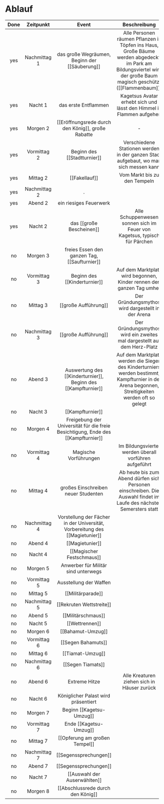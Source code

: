 # Ablauf
| Done |  Zeitpunkt   |                                      Event                                       |                                                                            Beschreibung                                                                            |
| :--: | :----------: | :------------------------------------------------------------------------------: | :----------------------------------------------------------------------------------------------------------------------------------------------------------------: |
| yes  | Nachmittag 1 |                  das große Wegräumen, Beginn der [[Säuberung]]                   | Alle Personen räumen Pflanzen in Töpfen ins Haus, Große Bäume werden abgedeckt, im Park am Bildungsviertel wird der große Baum magisch geschützt ([[Flammenbaum]]) |
| yes  |   Nacht 1    |                               das erste Entflammen                               |                                                Kagetsus Avatar erhebt sich und lässt den Himmel in Flammen aufgehen                                                |
| yes  |   Morgen 2   |                [[Eröffnungsrede durch den König]], große Rabatte                 |                                                                                 -                                                                                  |
| yes  | Vormittag 2  |                           Beginn des [[Stadtturnier]]                            |                                        Verschiedene Stationen werden in der ganzen Stadt aufgebaut, wo man sich messen kann                                        |
| yes  |   Mittag 2   |                                  [[Fakellauf]]                                   |                                                                    Vom Markt bis zu den Tempeln                                                                    |
| yes  | Nachmittag 2 |                                        .                                         |                                                                                                                                                                    |
| yes  |   Abend 2    |                              ein riesiges Feuerwerk                              |                                                                                                                                                                    |
| yes  |   Nacht 2    |                             das [[große Bescheinen]]                             |                                             Alle Schuppenwesen sonnen sich im Feuer von Kagetsus, typisch für Pärchen                                              |
|  no  |   Morgen 3   |                   freies Essen den ganzen Tag, [[Saufturnier]]                   |                                                                                                                                                                    |
|  no  | Vormittag 3  |                           Beginn des [[Kinderturnier]]                           |                                                Auf dem Marktplatz wird begonnen, Kinder rennen den ganzen Tag umher                                                |
|  no  |   Mittag 3   |                               [[große Aufführung]]                               |                                                         Der Gründungsmythos wird dargestellt in der Arena                                                          |
|  no  | Nachmittag 3 |                               [[große Aufführung]]                               |                                              Der Gründungsmythos wird ein zweites mal dargestellt auf dem Herz-Platz                                               |
|  no  |   Abend 3    |          Auswertung des [[Kinderturnier]], Beginn des [[Kampfturnier]]           |          Auf dem Marktplatz werden die Sieger des Kinderturniers werden bestimmt, Kampfturnier in der Arena begonnen, Streitigkeiten werden oft so gelegt          |
|  no  |   Nacht 3    |                                 [[Kampfturnier]]                                 |                                                                                                                                                                    |
|  no  |   Morgen 4   | Freigebung der Universität für die freie Besichtigung, Ende des [[Kampfturnier]] |                                                                                                                                                                    |
|  no  | Vormittag 4  |                              Magische Vorführungen                               |                                                       Im Bildungsviertel werden überall vorführen aufgeführt                                                       |
|  no  |   Mittag 4   |                       großes Einschreiben neuer Studenten                        |                        Ab heute bis zum Abend dürfen sich Personen einschreiben. Die Auswahl findet im Laufe des nächsten Semersters statt                         |
|  no  | Nachmittag 4 |   Vorstellung der Fächer in der Universität, Vorbereitung des [[Magietunier]]    |                                                                                                                                                                    |
|  no  |   Abend 4    |                                 [[Magietunier]]                                  |                                                                                                                                                                    |
|  no  |   Nacht 4    |                            [[Magischer Festschmaus]]                             |                                                                                                                                                                    |
|  no  |   Morgen 5   |                       Anwerber für Militär sind unterwegs                        |                                                                                                                                                                    |
|  no  | Vormittag 5  |                              Ausstellung der Waffen                              |                                                                                                                                                                    |
|  no  |   Mittag 5   |                                [[Militärparade]]                                 |                                                                                                                                                                    |
|  no  | Nachmittag 5 |                             [[Rekruten Wettstreite]]                             |                                                                                                                                                                    |
|  no  |   Abend 5    |                                [[Militärschmaus]]                                |                                                                                                                                                                    |
|  no  |   Nacht 5    |                                  [[Wettrennen]]                                  |                                                                                                                                                                    |
|  no  |   Morgen 6   |                                [[Bahamut-Umzug]]                                 |                                                                                                                                                                    |
|  no  | Vormittag 6  |                                [[Segen Bahamuts]]                                |                                                                                                                                                                    |
|  no  |   Mittag 6   |                                 [[Tiamat-Umzug]]                                 |                                                                                                                                                                    |
|  no  | Nachmittag 6 |                                [[Segen Tiamats]]                                 |                                                                                                                                                                    |
|  no  |   Abend 6    |                                  Extreme Hitze                                   |                                                            Alle Kreaturen ziehen sich in Häuser zurück                                                             |
|  no  |   Nacht 6    |                       Königlicher Palast wird präsentiert                        |                                                                                                                                                                    |
|  no  |   Morgen 7   |                             Beginn [[Kagetsu-Umzug]]                             |                                                                                                                                                                    |
|  no  | Vormittag 7  |                              Ende [[Kagetsu-Umzug]]                              |                                                                                                                                                                    |
|  no  |   Mittag 7   |                          [[Opferung am großen Tempel]]                           |                                                                                                                                                                    |
|  no  | Nachmittag 7 |                              [[Segenssprechungen]]                               |                                                                                                                                                                    |
|  no  |   Abend 7    |                              [[Segenssprechungen]]                               |                                                                                                                                                                    |
|  no  |   Nacht 7    |                           [[Auswahl der Auserwählten]]                           |                                                                                                                                                                    |
|  no  |   Morgen 8   |                        [[Abschlussrede durch den König]]                         |                                                                                                                                                                    |